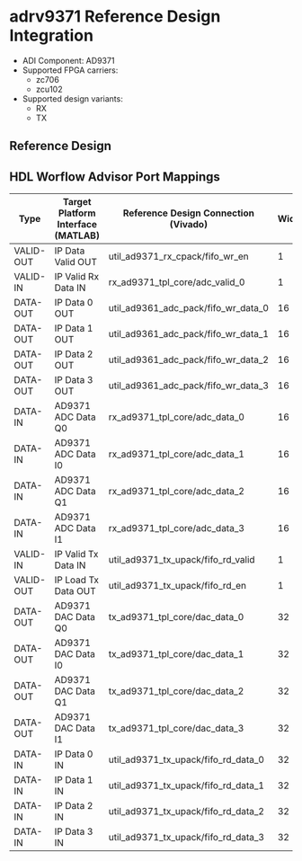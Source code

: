 

# adrv9371 Reference Design Integration

- ADI Component: AD9371
- Supported FPGA carriers:
    - zc706
    - zcu102
- Supported design variants:
    - RX
    - TX

## Reference Design

## HDL Worflow Advisor Port Mappings

| Type | Target Platform Interface (MATLAB) | Reference Design Connection (Vivado) | Width | Reference Design Variant |
| ---- | ------------------------ | --------------------------- | ----- | ----------- |
| VALID-OUT | IP Data Valid OUT | util_ad9371_rx_cpack/fifo_wr_en | 1 | RX |
| VALID-IN | IP Valid Rx Data IN | rx_ad9371_tpl_core/adc_valid_0 | 1 | RX |
| DATA-OUT | IP Data 0 OUT | util_ad9361_adc_pack/fifo_wr_data_0 | 16 | RX |
| DATA-OUT | IP Data 1 OUT | util_ad9361_adc_pack/fifo_wr_data_1 | 16 | RX |
| DATA-OUT | IP Data 2 OUT | util_ad9361_adc_pack/fifo_wr_data_2 | 16 | RX |
| DATA-OUT | IP Data 3 OUT | util_ad9361_adc_pack/fifo_wr_data_3 | 16 | RX |
| DATA-IN | AD9371 ADC Data Q0 | rx_ad9371_tpl_core/adc_data_0 | 16 | RX |
| DATA-IN | AD9371 ADC Data I0 | rx_ad9371_tpl_core/adc_data_1 | 16 | RX |
| DATA-IN | AD9371 ADC Data Q1 | rx_ad9371_tpl_core/adc_data_2 | 16 | RX |
| DATA-IN | AD9371 ADC Data I1 | rx_ad9371_tpl_core/adc_data_3 | 16 | RX |
| VALID-IN | IP Valid Tx Data IN | util_ad9371_tx_upack/fifo_rd_valid | 1 | TX |
| VALID-OUT | IP Load Tx Data OUT | util_ad9371_tx_upack/fifo_rd_en | 1 | TX |
| DATA-OUT | AD9371 DAC Data Q0 | tx_ad9371_tpl_core/dac_data_0 | 32 | TX |
| DATA-OUT | AD9371 DAC Data I0 | tx_ad9371_tpl_core/dac_data_1 | 32 | TX |
| DATA-OUT | AD9371 DAC Data Q1 | tx_ad9371_tpl_core/dac_data_2 | 32 | TX |
| DATA-OUT | AD9371 DAC Data I1 | tx_ad9371_tpl_core/dac_data_3 | 32 | TX |
| DATA-IN | IP Data 0 IN | util_ad9371_tx_upack/fifo_rd_data_0 | 32 | TX |
| DATA-IN | IP Data 1 IN | util_ad9371_tx_upack/fifo_rd_data_1 | 32 | TX |
| DATA-IN | IP Data 2 IN | util_ad9371_tx_upack/fifo_rd_data_2 | 32 | TX |
| DATA-IN | IP Data 3 IN | util_ad9371_tx_upack/fifo_rd_data_3 | 32 | TX |

